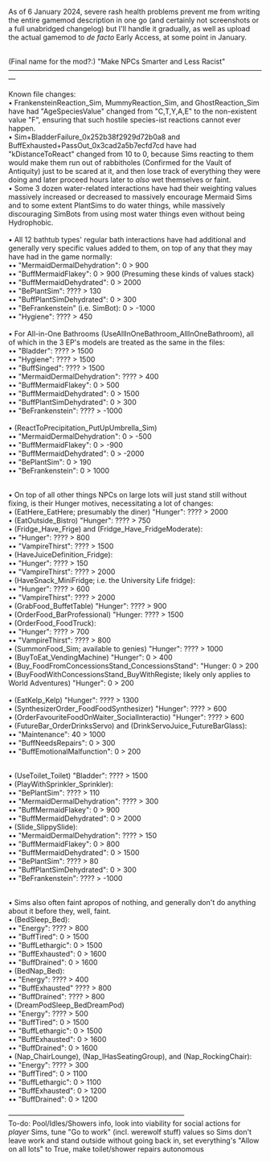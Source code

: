 As of 6 January 2024, severe rash health problems prevent me from writing the entire gamemod description in one go (and certainly not screenshots or a full unabridged changelog) but I'll handle it gradually, as well as upload the actual gamemod to <i>de facto</i> Early Access, at some point in January.<br><br>

(Final name for the mod?:) "Make NPCs Smarter and Less Racist"<br>
—————————————————————————————————————

Known file changes:<br>
• FrankensteinReaction_Sim, MummyReaction_Sim, and GhostReaction_Sim have had "AgeSpeciesValue" changed from "C,T,Y,A,E" to the non-existent value "F", ensuring that such hostile species-ist reactions cannot ever happen.<br>
• Sim+BladderFailure_0x252b38f2929d72b0a8 and BuffExhausted+PassOut_0x3cad2a5b7ecfd7cd have had "kDistanceToReact" changed from 10 to 0, because Sims reacting to them would make them run out of rabbitholes (Confirmed for the Vault of Antiquity) just to be scared at it, and then lose track of everything they were doing and later proceed hours later to <i>also</i> wet themselves or faint.<br>
• Some 3 dozen water-related interactions have had their weighting values massively increased or decreased to massively encourage Mermaid Sims and to some extent PlantSims to do water things, while massively discouraging SimBots from using most water things even without being Hydrophobic.<br><br>
• All 12 bathtub types' regular bath interactions have had additional and generally very specific values added to them, on top of any that they may have had in the game normally:<br>
•• "MermaidDermalDehydration": 0 > 900<br>
•• "BuffMermaidFlakey": 0 > 900 (Presuming these kinds of values stack)<br>
•• "BuffMermaidDehydrated": 0 > 2000<br>
•• "BePlantSim": ???? > 130<br>
•• "BuffPlantSimDehydrated": 0 > 300<br>
•• "BeFrankenstein" (i.e. SimBot): 0 > -1000<br>
•• "Hygiene": ???? > 450<br><br>
• For All-in-One Bathrooms (UseAllInOneBathroom_AllInOneBathroom), all of which in the 3 EP's models are treated as the same in the files:<br>
•• "Bladder": ???? > 1500<br>
•• "Hygiene": ???? > 1500<br>
•• "BuffSinged": ???? > 1500<br>
•• "MermaidDermalDehydration": ???? > 400<br>
•• "BuffMermaidFlakey": 0 > 500<br>
•• "BuffMermaidDehydrated": 0 > 1500<br>
•• "BuffPlantSimDehydrated": 0 > 300<br>
•• "BeFrankenstein": ???? > -1000<br><br>
• (ReactToPrecipitation_PutUpUmbrella_Sim)<br>
•• "MermaidDermalDehydration": 0 > -500<br>
•• "BuffMermaidFlakey": 0 > -900<br>
•• "BuffMermaidDehydrated": 0 > -2000<br>
•• "BePlantSim": 0 > 190<br>
•• "BeFrankenstein": 0 > 1000<br><br>

• On top of all other things NPCs on large lots will just stand still without fixing, is their Hunger motives, necessitating a lot of changes:<br>
• (EatHere_EatHere; presumably the diner) "Hunger": ???? > 2000<br>
• (EatOutside_Bistro) "Hunger": ???? > 750<br>
• (Fridge_Have_Frige) and (Fridge_Have_FridgeModerate):<br>
•• "Hunger": ???? > 800<br>
•• "VampireThirst": ???? > 1500<br>
• (HaveJuiceDefinition_Fridge):<br>
•• "Hunger": ???? > 150<br>
•• "VampireThirst": ???? > 2000<br>
• (HaveSnack_MiniFridge; i.e. the University Life fridge):<br>
•• "Hunger": ???? > 600<br>
•• "VampireThirst": ???? > 2000<br>
• (GrabFood_BuffetTable) "Hunger": ???? > 900<br>
• (OrderFood_BarProfessional) "Hunger: ???? > 1500<br>
• (OrderFood_FoodTruck):<br>
•• "Hunger": ???? > 700<br>
•• "VampireThirst": ???? > 800<br>
• (SummonFood_Sim; available to genies) "Hunger": ???? > 1000<br>
• (BuyToEat_VendingMachine) "Hunger": 0 > 400<br>
• (Buy_FoodFromConcessionsStand_ConcessionsStand": "Hunger: 0 > 200<br>
• (BuyFoodWithConcessionsStand_BuyWithRegiste; likely only applies to World Adventures) "Hunger": 0 > 200<br><br>
• (EatKelp_Kelp) "Hunger": ???? > 1300<br>
• (SynthesizerOrder_FoodFoodSynthesizer) "Hunger": ???? > 600<br>
• (OrderFavouriteFoodOnWaiter_SocialInteractio) "Hunger": ???? > 600<br>
• (FutureBar_OrderDrinksServo) and (DrinkServoJuice_FutureBarGlass):<br>
•• "Maintenance": 40 > 1000<br>
•• "BuffNeedsRepairs": 0 > 300<br>
•• "BuffEmotionalMalfunction": 0 > 200<br><br>

• (UseToilet_Toilet) "Bladder": ???? > 1500<br>
• (PlayWithSprinkler_Sprinkler):<br>
•• "BePlantSim": ???? > 110<br>
•• "MermaidDermalDehydration": ???? > 300<br>
•• "BuffMermaidFlakey": 0 > 900<br>
•• "BuffMermaidDehydrated": 0 > 2000<br>
• (Slide_SlippySlide):<br>
•• "MermaidDermalDehydration": ???? > 150<br>
•• "BuffMermaidFlakey": 0 > 800<br>
•• "BuffMermaidDehydrated": 0 > 1500<br>
•• "BePlantSim": ???? > 80<br>
•• "BuffPlantSimDehydrated": 0 > 300<br>
•• "BeFrankenstein": ???? > -1000<br><br>

• Sims also often faint apropos of nothing, and generally don't do anything about it before they, well, faint.<br>
• (BedSleep_Bed):<br>
•• "Energy": ???? > 800<br>
•• "BuffTired": 0 > 1500<br>
•• "BuffLethargic": 0 > 1500<br>
•• "BuffExhausted": 0 > 1600<br>
•• "BuffDrained": 0 > 1600<br>
• (BedNap_Bed):<br>
•• "Energy": ???? > 400<br>
•• "BuffExhausted" ???? > 800<br>
•• "BuffDrained": ???? > 800<br>
• (DreamPodSleep_BedDreamPod)<br>
•• "Energy": ???? > 500<br>
•• "BuffTired": 0 > 1500<br>
•• "BuffLethargic": 0 > 1500<br>
•• "BuffExhausted": 0 > 1600<br>
•• "BuffDrained": 0 > 1600<br>
• (Nap_ChairLounge), (Nap_IHasSeatingGroup), and (Nap_RockingChair):<br>
•• "Energy": ???? > 300<br>
•• "BuffTired": 0 > 1100<br>
•• "BuffLethargic": 0 > 1100<br>
•• "BuffExhausted": 0 > 1200<br>
•• "BuffDrained": 0 > 1200<br>

—————————————————————————<br>
To-do: Pool/Idles/Showers info, look into viability for social actions for <i>player</i> Sims, tune "Go to work" (incl. werewolf stuff) values so Sims don't leave work and stand outside without going back in, set everything's "Allow on all lots" to True, make toilet/shower repairs autonomous
